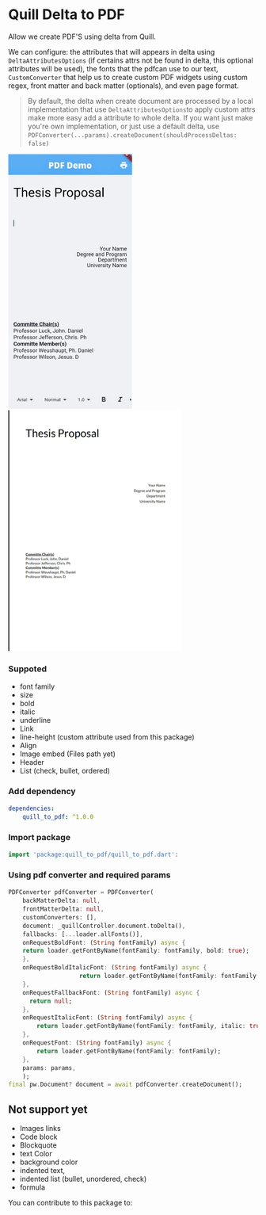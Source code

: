 # Quill Delta to PDF

Allow we create PDF'S using delta from Quill. 

We can configure: the attributes that will appears in delta using `DeltaAttributesOptions` (if certains attrs not be found in delta, this optional attributes will be used), the fonts that the pdfcan use to our text, `CustomConverter` that help us to create custom PDF widgets using custom regex, front matter and back matter (optionals), and even page format.

> By default, the delta when create document are processed by a local implementation that use `DeltaAttributesOptions`to apply custom attrs make more easy add a attribute to whole delta. If you want just make you're own implementation, or just use a default delta, use `PDFConverter(...params).createDocument(shouldProcessDeltas: false)`

<Screenshots>
<img src="./example/assets/delta_to_convert.jpg" width="250" alt="Delta in editor">
<img src="./example/assets/delta_converted.jpg" width="350" alt="Delta converted in PDF">
</Screenshots>

### Suppoted

* font family
* size
* bold
* italic
* underline
* Link
* line-height (custom attribute used from this package)
* Align
* Image embed (Files path yet)
* Header
* List (check, bullet, ordered)

### Add dependency

```yaml
dependencies: 
    quill_to_pdf: ^1.0.0
```

### Import package

```dart
import 'package:quill_to_pdf/quill_to_pdf.dart':
```

### Using pdf converter and required params

```dart
PDFConverter pdfConverter = PDFConverter(
    backMatterDelta: null,
    frontMatterDelta: null,
    customConverters: [],
    document: _quillController.document.toDelta(),
    fallbacks: [...loader.allFonts()],
    onRequestBoldFont: (String fontFamily) async {
    return loader.getFontByName(fontFamily: fontFamily, bold: true);
    },
    onRequestBoldItalicFont: (String fontFamily) async {
                    return loader.getFontByName(fontFamily: fontFamily, bold: true, italic: true);
    },
    onRequestFallbackFont: (String fontFamily) async {
      return null;
    },
    onRequestItalicFont: (String fontFamily) async {
        return loader.getFontByName(fontFamily: fontFamily, italic: true);
    },
    onRequestFont: (String fontFamily) async {
        return loader.getFontByName(fontFamily: fontFamily);
    },
    params: params,
    );
final pw.Document? document = await pdfConverter.createDocument();
```

## Not support yet

* Images links
* Code block
* Blockquote
* text Color 
* background color
* indented text,
* indented list (bullet, unordered, check)
* formula 

You can contribute to this package to: 
